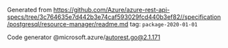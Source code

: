 Generated from https://github.com/Azure/azure-rest-api-specs/tree/3c764635e7d442b3e74caf593029fcd440b3ef82//specification/postgresql/resource-manager/readme.md tag: `package-2020-01-01`

Code generator @microsoft.azure/autorest.go@2.1.171


